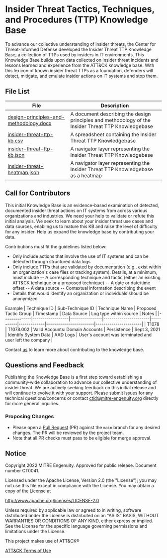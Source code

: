 # Insider Threat Tactics, Techniques, and Procedures (TTP) Knowledge Base
To advance our collective understanding of insider threats, the Center for Threat-Informed Defense developed the Insider Threat TTP Knowledge Base, a collection of TTPs used by insiders in IT environments. This Knowledge Base builds upon
data collected on insider threat incidents and lessons learned and experience from the ATT&CK knowledge base. With this lexicon of known insider threat TTPs as a foundation, defenders will detect, mitigate, and emulate insider actions on IT systems and stop them.

## File List
| File | Description |
|------|-------------|
| [design-principles-and-methodology.docx](https://github.com/center-for-threat-informed-defense/insider-threat-ttp-kb/blob/main/design-principles-and-methodology.docx?raw=true) | A document describing the design principles and methodology of the Insider Threat TTP Knowledgebase |
| [insider-threat-ttp-kb.csv](insider-threat-ttp-kb.csv) | A spreadsheet containing the Insider Threat TTP Knowledgebase |
| [insider-threat-ttp-kb.json](insider-threat-ttp-kb.json) | A navigator layer representing the Insider Threat TTP Knowledgebase |
| [insider-threat-heatmap.json](insider-threat-heatmap.json) | A navigator layer representing the Insider Threat TTP Knowledgebase as a heatmap|

## Call for Contributors
This initial Knowledge Base is an evidence-based examination of detected, documented insider threat actions on IT systems from across various organizations and industries. We need your help to validate or refute this initial analysis. We seek to learn about your insider threat use cases and data sources, enabling us to mature this KB and raise the level of difficulty for any insider. Help us expand the knowledge base by contributing your data.

Contributions must fit the guidelines listed below:
- Only include actions that involve the use of IT systems and can be detected through structured data logs
- Only include TTPs that are validated by documentation (e.g., exist within an organization's case files or tracking system). Details, at a minimum, must include
-- A corresponding technique and tactic (either an existing ATT&CK technique or a proposed technique)
-- A date or date/time offset
-- A data source
-- Contextual information describing the event
- Details that would identify an organization or individuals should be anonymized

Example
| Technique ID | Sub-Technique ID | Technique Name | Proposed Tactic Group | Timestamp | Data Source | Log type within source | Notes                 |
|--------------|------------------|----------------|-----------------------|-----------|-------------|------------------------|-----------------------|
| T1078 | T1078.002 | Valid Accounts: Domain Accounts | Persistence | Sept 3, 2021 | Identify System Data | AAD Logs | User's account was terminated and user left the company |

Contact [us](ctid@mitre-engenuity.org) to learn more about contributing to the knowledge base.  

## Questions and Feedback
Publishing the Knowledge Base is a first step toward establishing a community-wide collaboration to advance our collective understanding of insider threat. We are actively seeking feedback on this initial release and will continue to evolve it with your support. Please submit issues for any technical questions/concerns or contact ctid@mitre-engenuity.org directly for more general inquiries.


### Proposing Changes

* Please open a [Pull Request](https://docs.github.com/en/pull-requests/collaborating-with-pull-requests/proposing-changes-to-your-work-with-pull-requests/about-pull-requests) (PR) against the `main` branch for any desired changes. The PR will be reviewed by the project team.
* Note that all PR checks must pass to be eligible for merge approval.


## Notice
Copyright 2022 MITRE Engenuity. Approved for public release. Document number CT0041.

Licensed under the Apache License, Version 2.0 (the "License"); you may not use this file except in compliance with the License. You may obtain a copy of the License at

http://www.apache.org/licenses/LICENSE-2.0

Unless required by applicable law or agreed to in writing, software distributed under the License is distributed on an "AS IS" BASIS, WITHOUT WARRANTIES OR CONDITIONS OF ANY KIND, either express or implied. See the License for the specific language governing permissions and limitations under the License.

This project makes use of ATT&CK®

[ATT&CK Terms of Use](https://attack.mitre.org/resources/terms-of-use/)
